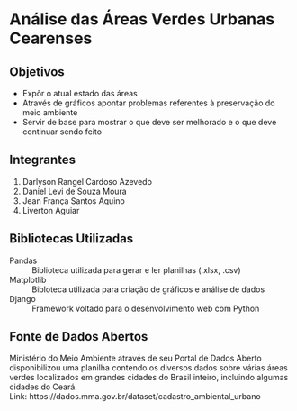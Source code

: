 <h1>Análise das Áreas Verdes Urbanas Cearenses</h1>

<h2>Objetivos</h2>
<ul>
    <li>Expôr o atual estado das áreas</li>
    <li>Através de gráficos apontar problemas referentes à preservação do meio ambiente</li>
    <li>Servir de base para mostrar o que deve ser melhorado e o que deve continuar sendo feito</li>
</ul>

<h2>Integrantes</h2>
<ol>
    <li>Darlyson Rangel Cardoso Azevedo</li>
    <li>Daniel Levi de Souza Moura</li>
    <li>Jean França Santos Aquino</li>
    <li>Liverton Aguiar</li>
</ol>

<h2>Bibliotecas Utilizadas</h2>
<dl>
    <dt>Pandas</dt>
    <dd>Biblioteca utilizada para gerar e ler planilhas (.xlsx, .csv)</dd>
    <dt>Matplotlib</dt>
    <dd>Bibloteca utilizada para criação de gráficos e análise de dados</dd>
    <dt>Django</dt>
    <dd>Framework voltado para o desenvolvimento web com Python</h1>
</dl>

<h2>Fonte de Dados Abertos</h2>
<p>Ministério do Meio Ambiente através de seu Portal de Dados Aberto disponibilizou uma planilha contendo os diversos dados sobre várias áreas verdes localizados em grandes
cidades do Brasil inteiro, incluindo algumas cidades do Ceará. <br>
Link: https://dados.mma.gov.br/dataset/cadastro_ambiental_urbano</p>